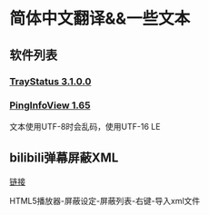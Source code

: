 # 简体中文翻译&&一些文本
## 软件列表
### [TrayStatus 3.1.0.0](https://www.traystatus.com)

### [PingInfoView 1.65](http://www.nirsoft.net/utils/multiple_ping_tool.html)
文本使用UTF-8时会乱码，使用UTF-16 LE

## bilibili弹幕屏蔽XML

[链接](https://raw.githubusercontent.com/HMBSbige/Text_Translation/master/tv.bilibili.player.xml)

HTML5播放器-屏蔽设定-屏蔽列表-右键-导入xml文件

